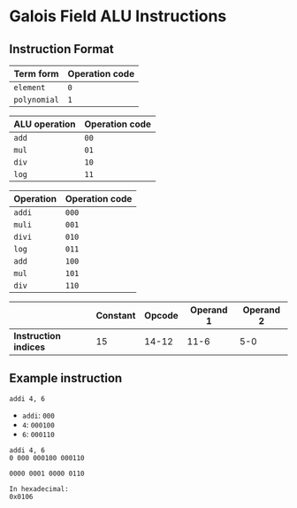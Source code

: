 # Galois Field ALU Instructions

## Instruction Format

|Term form|Operation code|
|---------|--------------|
|`element`|`0`|
|`polynomial`|`1`|

|ALU operation|Operation code|
|-------------|--------------|
|`add`|`00`|
|`mul`|`01`|
|`div`|`10`|
|`log`|`11`|

|Operation|Operation code|
|---------|--------------|
|`addi`|`000`|
|`muli`|`001`|
|`divi`|`010`|
|`log`|`011`|
|`add`|`100`|
|`mul`|`101`|
|`div`|`110`|

||Constant|Opcode|Operand 1|Operand 2|
|-|--------|------|---------|---------|
|__Instruction indices__|15|14-12|11-6|5-0|

## Example instruction

`addi 4, 6`
- `addi`: `000`
- `4`: `000100`
- `6`: `000110`

```
addi 4, 6
0 000 000100 000110

0000 0001 0000 0110

In hexadecimal:
0x0106
```
